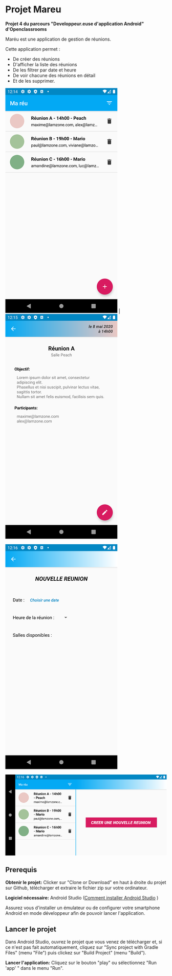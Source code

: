 # Projet Mareu
**Projet 4 du parcours "Developpeur.euse d'application Android" d'Openclassrooms**

Maréu est une application de gestion de réunions.

Cette application permet :
- De créer des réunions
- D'afficher la liste des réunions
- De les filtrer par date et heure 
- De voir chacune des réunions en détail
- Et de les supprimer.

![](screenshots/list_meeting.png) | ![](screenshots/detail_meeting.png)

![](screenshots/meeting_creation.png)

![](screenshots/landscape_mode.png)

## Prerequis 
**Obtenir le projet:** 
Clicker sur "Clone or Download" en haut à droite du projet sur Github, télécharger et extraire
le fichier zip sur votre ordinateur.

**Logiciel nécessaire:**
Android Studio ([Comment installer Android Studio](https://developer.android.com/studio/install) )

Assurez vous d'installer un émulateur ou de configurer votre smartphone Android en mode développeur afin de pouvoir 
lancer l'application.

## Lancer le projet

Dans Android Studio, ouvrez le projet que vous venez de télécharger
et, si ce n'est pas fait automatiquement, cliquez sur "Sync project with Gradle Files" (menu "File")
puis clickez sur "Build Project" (menu "Build"). 

**Lancer l'application:** Cliquez sur le bouton "play" ou sélectionnez "Run 'app' " dans le menu "Run".
